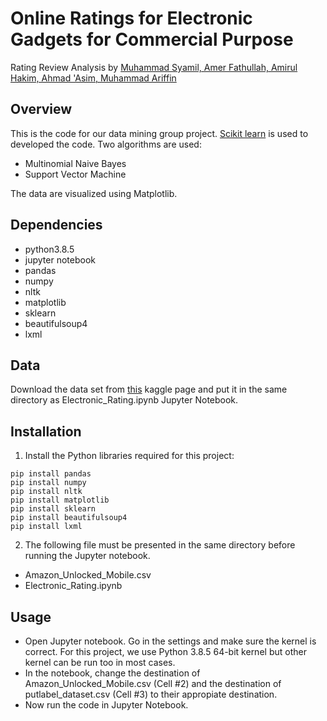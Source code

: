 # Online Ratings for Electronic Gadgets for Commercial Purpose

Rating Review Analysis by [Muhammad Syamil, Amer Fathullah, Amirul Hakim, Ahmad 'Asim, Muhammad Ariffin](https://github.com/amerfathullah)

## Overview

This is the code for our data mining group project. [Scikit learn](http://scikit-learn.org/stable/index.html) is used to developed the code.
Two algorithms are used: <br>

- Multinomial Naive Bayes
- Support Vector Machine

The data are visualized using Matplotlib.

## Dependencies

- python3.8.5
- jupyter notebook
- pandas
- numpy
- nltk
- matplotlib
- sklearn
- beautifulsoup4
- lxml

## Data

Download the data set from [this](https://www.kaggle.com/PromptCloudHQ/amazon-reviews-unlocked-mobile-phones/data) kaggle page and put it in the same directory as Electronic_Rating.ipynb Jupyter Notebook.

## Installation

1. Install the Python libraries required for this project:
```
pip install pandas
pip install numpy
pip install nltk
pip install matplotlib
pip install sklearn
pip install beautifulsoup4
pip install lxml
```
2. The following file must be presented in the same directory before running the Jupyter notebook.
- Amazon_Unlocked_Mobile.csv
- Electronic_Rating.ipynb

## Usage

- Open Jupyter notebook. Go in the settings and make sure the kernel is correct. For this project, we use Python 3.8.5 64-bit kernel but other kernel can be run too in most cases.
- In the notebook, change the destination of Amazon_Unlocked_Mobile.csv (Cell #2) and the destination of putlabel_dataset.csv (Cell #3) to their appropiate destination.
- Now run the code in Jupyter Notebook.
